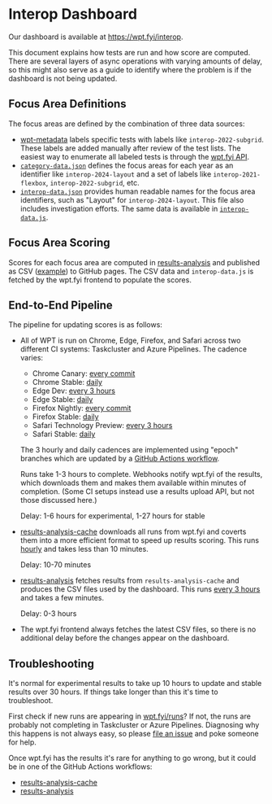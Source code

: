 # Interop Dashboard

Our dashboard is available at https://wpt.fyi/interop.

This document explains how tests are run and how score are computed. There are several layers of async operations with varying amounts of delay, so this might also serve as a guide to identify where the problem is if the dashboard is not being updated.

## Focus Area Definitions

The focus areas are defined by the combination of three data sources:

- [wpt-metadata](https://github.com/web-platform-tests/wpt-metadata) labels specific tests with labels like `interop-2022-subgrid`. These labels are added manually after review of the test lists. The easiest way to enumerate all labeled tests is through the [wpt.fyi API](https://wpt.fyi/api/metadata?includeTestLevel=true&product=chrome).
- [`category-data.json`](https://github.com/web-platform-tests/results-analysis/blob/main/interop-scoring/category-data.json) defines the focus areas for each year as an identifier like `interop-2024-layout` and a set of labels like `interop-2021-flexbox`, `interop-2022-subgrid`, etc.
- [`interop-data.json`](https://github.com/web-platform-tests/wpt.fyi/blob/main/webapp/static/interop-data.json) provides human readable names for the focus area identifiers, such as "Layout" for `interop-2024-layout`. This file also includes investigation efforts. The same data is available in [`interop-data.js`](https://wpt.fyi/components/interop-data.js).

## Focus Area Scoring

Scores for each focus area are computed in [results-analysis](https://github.com/web-platform-tests/results-analysis) and published as CSV ([example](https://raw.githubusercontent.com/web-platform-tests/results-analysis/gh-pages/data/interop-2024/interop-2024-experimental-v2.csv)) to GitHub pages. The CSV data and `interop-data.js` is fetched by the wpt.fyi frontend to populate the scores. 

## End-to-End Pipeline

The pipeline for updating scores is as follows:

- All of WPT is run on Chrome, Edge, Firefox, and Safari across two different CI systems: Taskcluster and Azure Pipelines. The cadence varies:

  - Chrome Canary: [every commit](https://github.com/web-platform-tests/wpt/blob/6f491c45bc5182275419be89a0820c2deaddc6b0/tools/ci/tc/tasks/test.yml#L188-L193)
  - Chrome Stable: [daily](https://github.com/web-platform-tests/wpt/blob/6f491c45bc5182275419be89a0820c2deaddc6b0/tools/ci/tc/tasks/test.yml#L206-L211)
  - Edge Dev: [every 3 hours](https://github.com/web-platform-tests/wpt/blob/6f491c45bc5182275419be89a0820c2deaddc6b0/.azure-pipelines.yml#L380)
  - Edge Stable: [daily](https://github.com/web-platform-tests/wpt/blob/6f491c45bc5182275419be89a0820c2deaddc6b0/.azure-pipelines.yml#L344)
  - Firefox Nightly: [every commit](https://github.com/web-platform-tests/wpt/blob/6f491c45bc5182275419be89a0820c2deaddc6b0/tools/ci/tc/tasks/test.yml#L163-L168)
  - Firefox Stable: [daily](https://github.com/web-platform-tests/wpt/blob/6f491c45bc5182275419be89a0820c2deaddc6b0/tools/ci/tc/tasks/test.yml#L175-L180)
  - Safari Technology Preview: [every 3 hours](https://github.com/web-platform-tests/wpt/blob/6f491c45bc5182275419be89a0820c2deaddc6b0/.azure-pipelines.yml#L491)
  - Safari Stable: [daily](https://github.com/web-platform-tests/wpt/blob/6f491c45bc5182275419be89a0820c2deaddc6b0/.azure-pipelines.yml#L451)

  The 3 hourly and daily cadences are implemented using "epoch" branches which
  are updated by a [GitHub Actions workflow](https://github.com/web-platform-tests/wpt/blob/master/.github/workflows/epochs.yml).

  Runs take 1-3 hours to complete. Webhooks notify wpt.fyi of the results, which downloads them and makes them available within minutes of completion. (Some CI setups instead use a results upload API, but not those discussed here.)

  Delay: 1-6 hours for experimental, 1-27 hours for stable

- [results-analysis-cache](https://github.com/web-platform-tests/results-analysis-cache) downloads all runs from wpt.fyi and coverts them into a more efficient format to speed up results scoring. This runs [hourly](https://github.com/web-platform-tests/results-analysis-cache/blob/683fe10f5f58c096e2a0dc3214c53ce949192c39/.github/workflows/results.yml#L7-L9) and takes less than 10 minutes.

  Delay: 10-70 minutes

- [results-analysis](https://github.com/web-platform-tests/results-analysis) fetches results from `results-analysis-cache` and produces the CSV files used by the dashboard. This runs [every 3 hours](https://github.com/web-platform-tests/results-analysis/blob/67c603a9b306c71da37c4798301935318949c45e/.github/workflows/update_gh_pages.yml#L7-L9) and takes a few minutes.

  Delay: 0-3 hours

- The wpt.fyi frontend always fetches the latest CSV files, so there is no additional delay before the changes appear on the dashboard.

## Troubleshooting

It's normal for experimental results to take up 10 hours to update and stable results over 30 hours. If things take longer than this it's time to troubleshoot.

First check if new runs are appearing in [wpt.fyi/runs](https://wpt.fyi/runs)? If not, the runs are probably not completing in Taskcluster or Azure Pipelines. Diagnosing why this happens is not always easy, so please [file an issue](https://github.com/web-platform-tests/wpt/issues/new) and poke someone for help.

Once wpt.fyi has the results it's rare for anything to go wrong, but it could be in one of the GitHub Actions workflows:

- [results-analysis-cache](https://github.com/web-platform-tests/results-analysis-cache/actions)
- [results-analysis](https://github.com/web-platform-tests/results-analysis/actions)
